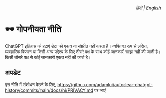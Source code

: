 <div align="right">
    <h6>
        <picture>
            <source type="image/svg+xml" media="(prefers-color-scheme: dark)" srcset="https://assets.autoclearchatgpt.com/images/icons/earth/white/icon32.svg">
            <img height=14 src="https://assets.autoclearchatgpt.com/images/icons/earth/black/icon32.svg">
        </picture>
        &nbsp;हिंदी |
        <a href="../PRIVACY.md">English</a>
    </h6>
</div>

# 🕶️ गोपनीयता नीति

ChatGPT इतिहास को हटाएं डेटा को एकत्र या संग्रहीत नहीं करता है। व्यक्तिगत रूप से लक्षित, व्यवहारिक विपणन या किसी अन्य उद्देश्य के लिए तीसरे पक्ष के साथ कोई जानकारी साझा नहीं की जाती है। किसी तीसरे पक्ष से कोई जानकारी एकत्र नहीं की जाती है।

## अपडेट

इस नीति में संशोधन देखने के लिए, https://github.com/adamlui/autoclear-chatgpt-history/commits/main/docs/hi/PRIVACY.md पर जाएं

